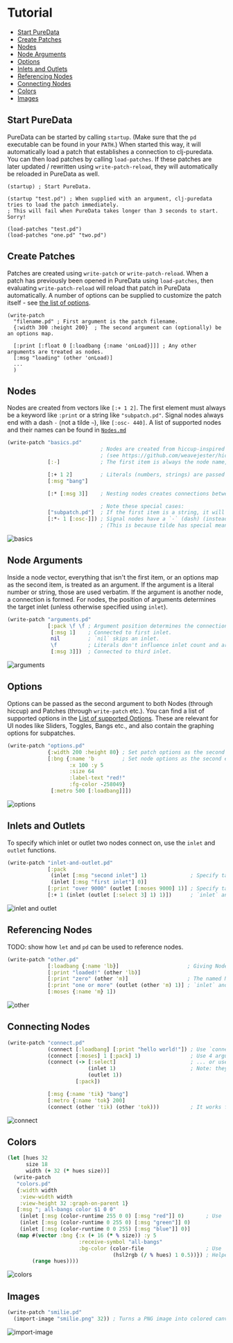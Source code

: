 # Tutorial

- [Start PureData](#start-puredata)
- [Create Patches](#create-patches)
- [Nodes](#nodes)
- [Node Arguments](#node-arguments)
- [Options](#options)
- [Inlets and Outlets](#inlets-and-outlets)
- [Referencing Nodes](#referencing-nodes)
- [Connecting Nodes](#connecting-nodes)
- [Colors](#colors)
- [Images](#images)

## Start PureData

PureData can be started by calling `startup`.
(Make sure that the `pd` executable can be found in your `PATH`.)
When started this way, it will automatically load a patch that establishes a connection to clj-puredata.
You can then load patches by calling `load-patches`.
If these patches are later updated / rewritten using `write-patch-reload`, they will automatically be reloaded in PureData as well.

```
(startup) ; Start PureData.

(startup "test.pd") ; When supplied with an argument, clj-puredata tries to load the patch immediately.
; This will fail when PureData takes longer than 3 seconds to start. Sorry!

(load-patches "test.pd")
(load-patches "one.pd" "two.pd")
```

## Create Patches

Patches are created using `write-patch` or `write-patch-reload`.
When a patch has previously been opened in PureData using `load-patches`, then evaluating `write-patch-reload` will reload that patch in PureData automatically.
A number of options can be supplied to customize the patch itself - see [the list of options](options.md).

```
(write-patch
  "filename.pd" ; First argument is the patch filename.
  {:width 300 :height 200}  ; The second argument can (optionally) be an options map.
  
  [:print [:float 0 [:loadbang {:name 'onLoad}]]] ; Any other arguments are treated as nodes.
  [:msg "loading" (other 'onLoad)]
  ...
  )
```

## Nodes

Nodes are created from vectors like `[:+ 1 2]`.
The first element must always be a keyword like `:print` or a string like `"subpatch.pd"`.
Signal nodes always end with a dash `-` (not a tilde `~`), like `[:osc- 440]`.
A list of supported nodes and their names can be found in [`Nodes.md`](nodes.md)

```clojure
(write-patch "basics.pd"
                              ; Nodes are created from hiccup-inspired vectors.
                              ; (see https://github.com/weavejester/hiccup#syntax)
             [:-]             ; The first item is always the node name, as a keyword.

             [:+ 1 2]         ; Literals (numbers, strings) are passed as creation arguments.
             [:msg "bang"]

             [:* [:msg 3]]    ; Nesting nodes creates connections between them.

                              ; Note these special cases:
             ["subpatch.pd"]  ; If the first item is a string, it will render as a subpatch.
             [:*- 1 [:osc-]]) ; Signal nodes have a `-` (dash) (instead of a `~` (tilde)) appended to their name.
                              ; (This is because tilde has special meaning in Clojure.)
```

![basics](img/basics.png)

## Node Arguments

Inside a node vector, everything that isn't the first item, or an options map as the second item, is treated as an argument.
If the argument is a literal number or string, those are used verbatim.
If the argument is another node, a connection is formed.
For nodes, the position of arguments determines the target inlet (unless otherwise specified using `inlet`).

```clojure
(write-patch "arguments.pd"
             [:pack \f \f ; Argument position determines the connection inlet:
              [:msg 1]    ; Connected to first inlet.
              nil         ; `nil` skips an inlet.
              \f          ; Literals don't influence inlet count and are concatenated regardless of position.
              [:msg 3]])  ; Connected to third inlet.
```

![arguments](img/arguments.png)

## Options

Options can be passed as the second argument to both Nodes (through hiccup) and Patches (through `write-patch` etc.).
You can find a list of supported options in the [List of supported Options](options.md).
These are relevant for UI nodes like Sliders, Toggles, Bangs etc., and also contain the graphing options for subpatches.

```clojure
(write-patch "options.pd"
             {:width 200 :height 80} ; Set patch options as the second argument to `write-patch`.
             [:bng {:name 'b         ; Set node options as the second element in hiccup vectors.
                    :x 100 :y 5
                    :size 64
                    :label-text "red!"
                    :fg-color -258049}
              [:metro 500 [:loadbang]]])
```

![options](img/options.png)

## Inlets and Outlets

To specify which inlet or outlet two nodes connect on, use the `inlet` and `outlet` functions.

```clojure
(write-patch "inlet-and-outlet.pd"
             [:pack
              (inlet [:msg "second inlet"] 1)              ; Specify target inlet explicitly with `inlet` function.
              (inlet [:msg "first inlet"] 0)]
             [:print "over 9000" (outlet [:moses 9000] 1)] ; Specify target outlet explicitly with `outlet` function.
             [:+ 1 (inlet (outlet [:select 3] 1) 1)])      ; `inlet` and `outlet` can be combined.
```

![inlet and outlet](img/inlet-and-outlet.png)

## Referencing Nodes

TODO: show how `let` and `pd` can be used to reference nodes.


```clojure
(write-patch "other.pd"
             [:loadbang {:name 'lb}]                      ; Giving Nodes a `:name` allows them to be referenced by `other`.
             [:print "loaded!" (other 'lb)]
             [:print "zero" (other 'm)]                   ; The named Node can be defined later, too.
             [:print "one or more" (outlet (other 'm) 1)] ; `inlet` and `outlet` also work with `other`.
             [:moses {:name 'm} 1])

```

![other](img/other.png)

## Connecting Nodes

```clojure
(write-patch "connect.pd"
             (connect [:loadbang] [:print "hello world!"]) ; Use `connect` to connect nodes explicitly.
             (connect [:moses] 1 [:pack] 1)                ; Use 4 arguments to specify inlet and outlet ...
             (connect (-> [:select]                        ; ... or use `inlet` and `outlet` explicitly.
                          (inlet 1)                        ; Note: they are used on the originating node.
                          (outlet 1))
                      [:pack]) 

             [:msg {:name 'tik} "bang"]
             [:metro {:name 'tok} 200]
             (connect (other 'tik) (other 'tok)))          ; It works fine with `other` as well.
```

![connect](img/connect.png)

## Colors

```clojure
(let [hues 32
      size 18
      width (+ 32 (* hues size))]
  (write-patch
   "colors.pd"
   {:width width
    :view-width width
    :view-height 32 :graph-on-parent 1}
   [:msg "; all-bangs color $1 0 0"
    (inlet [:msg (color-runtime 255 0 0) [:msg "red"]] 0)       ; Use `color-runtime` for sending color values during runtime.
    (inlet [:msg (color-runtime 0 255 0) [:msg "green"]] 0)
    (inlet [:msg (color-runtime 0 0 255) [:msg "blue"]] 0)]
   (map #(vector :bng {:x (+ 16 (* % size)) :y 5
                       :receive-symbol "all-bangs"
                       :bg-color (color-file                    ; Use `color-file` for color values stored in the file.
                                  (hsl2rgb (/ % hues) 1 0.5))}) ; Helper function `hsl2rgb` is available.
        (range hues))))
```

![colors](img/colors.png)

## Images

```clojure
(write-patch "smilie.pd"
  (import-image "smilie.png" 32)) ; Turns a PNG image into colored canvasses.
```

![import-image](img/import-image.png)
